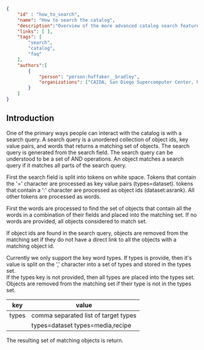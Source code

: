 ~~~json
{
    "id" : "how_to_search",
    "name": "How to search the catalog",
    "description":"Overview of the more advanced catalog search features.",
    "links": [ ],
    "tags": [
        "search",
        "catalog",
        "faq"
    ],
    "authors":[
        {
            "person": "person:huffaker__bradley",
            "organizations": ["CAIDA, San Diego Supercomputer Center, University of California San Diego"]
        }
    ]
}
~~~


## Introduction

One of the primary ways people can interact with the catalog is with a search query. 
A search query is a unordered collection of object ids, key value pairs, and words
that returns a matching set of objects. The search query is generated from the search
field. The search query can be understood to be a set of AND operations.  An object
matches a search query if it matches all parts of the search query.

First the search field is split into tokens on 
white space.  Tokens that contain the '=' character are processed as key value pairs (types=dataset).
tokens that contain a ':' character are processed as object ids (dataset:asrank). 
All other tokens are processed as words.

First the words are processed to find the set of objects that contain all the words 
in a combination of their fields and placed into the matching set. 
If no words are provided, all objects considered to match set.

If object ids are found in the search query, objects are removed from the matching set 
if they do not have a direct link to all the objects with a matching object id. 

Currently we only support the key word types.  If types is provide, then it's value is split 
on the ',' character into a set of types and stored in the types set.  
If the types key is not provided, then all types are placed into the types set.  
Objects are removed from the matching set if their type is not in the types set.

   |   key    |    value     | 
   |----------|--------------|
   |   types  |   comma separated list of target types | 
   |          |   types=dataset types=media,recipe     |

The resulting set of matching objects is return. 
